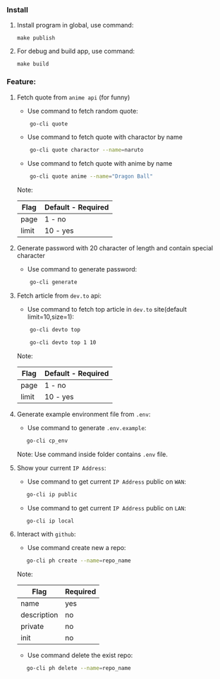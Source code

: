 ### Install

1. Install program in global, use command:

   ```
   make publish
   ```

2. For debug and build app, use command:

   ```
   make build
   ```

### Feature:

1. Fetch quote from `anime api` (for funny)

   - Use command to fetch random quote:

   ```sh
       go-cli quote
   ```

   - Use command to fetch quote with charactor by name

   ```sh
       go-cli quote charactor --name=naruto
   ```

   - Use command to fetch quote with anime by name

   ```sh
       go-cli quote anime --name="Dragon Ball"
   ```

   Note:

   | Flag  | Default - Required |
   | ----- | ------------------ |
   | page  | 1 - no             |
   | limit | 10 - yes           |

2. Generate password with 20 character of length and contain special character

   - Use command to generate password:

   ```sh
       go-cli generate
   ```

3. Fetch article from `dev.to` api:

   - Use command to fetch top article in `dev.to` site(default limit=10,size=1):

   ```sh
       go-cli devto top

       go-cli devto top 1 10
   ```

   Note:

   | Flag  | Default - Required |
   | ----- | ------------------ |
   | page  | 1 - no             |
   | limit | 10 - yes           |

4. Generate example environment file from `.env`:

   - Use command to generate `.env.example`:

   ```sh
      go-cli cp_env
   ```

   Note: Use command inside folder contains `.env` file.

5. Show your current `IP Address`:

   - Use command to get current `IP Address` public on `WAN`:

   ```sh
      go-cli ip public
   ```

   - Use command to get current `IP Address` public on `LAN`:

   ```sh
      go-cli ip local
   ```

6. Interact with `github`:

   - Use command create new a repo:

   ```sh
      go-cli ph create --name=repo_name
   ```

   Note:

   | Flag        | Required |
   | ----------- | -------- |
   | name        | yes      |
   | description | no       |
   | private     | no       |
   | init        | no       |

   - Use command delete the exist repo:

   ```sh
      go-cli ph delete --name=repo_name
   ```
